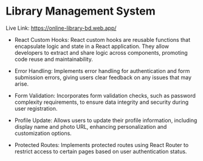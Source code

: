 # Library Management System


  Live Link:    https://online-library-bd.web.app/


- React Custom Hooks: React custom hooks are reusable functions that encapsulate logic and state in a React application. They allow developers to extract and share logic across components, promoting code reuse and maintainability.

- Error Handling: Implements error handling for authentication and form submission errors, giving users clear feedback on any issues that may arise.

- Form Validation: Incorporates form validation checks, such as password complexity requirements, to ensure data integrity and security during user registration.

- Profile Update: Allows users to update their profile information, including display name and photo URL, enhancing personalization and customization options.

- Protected Routes: Implements protected routes using React Router to restrict access to certain pages based on user authentication status.








